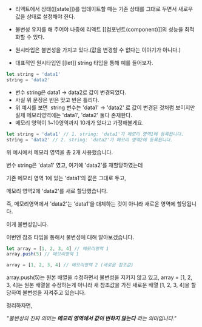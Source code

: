- 리액트에서 상태([[state]])를 업데이트할 때는 기존 상태를 그대로 두면서 새로우 값을 상태로 설정해야 한다.
- 불변성 유지를 해 주어야 나중에 리액트 [[컴포넌트(component)]]의 성능을 최적화할 수 있다.


- 원시타입은 불변성을 가지고 있다.(값을 변경할 수 없다는 이야기가 아니다.)
- 대표적인 원시타입인 [[let]] string 타입을 통해 예를 들어보자.

```javascript
let string = 'data1' 
string = 'data2'
```

- 변수 string은 data1 -> data2로 값이 변경되었다.
- 사실 위 문장은 반은 맞고 반은 틀리다.
- 위 예시를 보면  string 변수는 'data1' → 'data2' 로 값이 변경된 것처럼 보이지만 실제 메모리영역에는 'data1', 'data2' 둘다 존재한다.
- 메모리 영역이 1~10영역까지 10개가 있다고 가정해볼게요.

```javascript
let string = 'data1' // 1. string: 'data1'가 메모리 영역1에 등록됩니다. 
string = 'data2' // 2. string: 'data2'가 메모리 영역2에 등록됩니다.
```

위 예시에서 메모리 영역을 총 2개 사용했습니다.

변수 string은 'data1' 였고, 여기에 'data2'를 재할당하였는데

기존 메모리 영역 1에 있는 'data1'의 값은 그대로 두고,

메모리 영역2에 'data2'를 새로 할당했습니다.

즉, 메모리영역에서 'data2'는 'data1'을 대체하는 것이 아니라 새로운 영역에 할당됩니다.

이게 불변성입니다. 

이번엔 참조 타입을 통해서 불변성에 대해 알아보겠습니다.

```javascript
let array = [1, 2, 3, 4] // 메모리영역 1
array.push(5) // 메모리영역 1 

array = [1, 2, 3, 4] // 메모리영역 2 (새로운 참조값)
```

array.push(5)는 원본 배열을 수정하면서 불변성을 지키지 않고 있고, array = [1, 2, 3, 4]는 원본 배열을 수정하는게 아니라 새 참조값을 가진 새로운 배열 [1, 2, 3, 4]을 할당하여 불변성을 지켜주고 있습니다.

정리하자면,

_"불변성의 진짜 의미는 **메모리 영역에서 값이 변하지 않는다** 라는 의미입니다."_